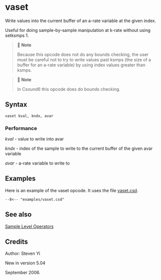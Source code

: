 <!--
id:vaset
category:Signal Modifiers:Sample Level Operators
-->
# vaset
Write values into the current buffer of an a-rate variable at the given index.

Useful for doing sample-by-sample manipulation at k-rate without using setksmps 1.

> :memo: **Note**
>
> Because this opcode does not do any bounds checking, the user must be careful not to try to write values past ksmps (the size of a buffer for an a-rate variable) by using index values greater than ksmps.

> :memo: **Note**
>
> In Csound6 this opcode does do bounds checking.

## Syntax
``` csound-orc
vaset kval, kndx, avar
```

### Performance

_kval_ - value to write into avar

_kndx_ - index of the sample to write to the current buffer of the given avar variable

_avar_ - a-rate variable to write to

## Examples

Here is an example of the vaset opcode. It uses the file [vaset.csd](../../examples/vaset.csd).

``` csound-csd title="Example of the vaset opcode." linenums="1"
--8<-- "examples/vaset.csd"
```

## See also

[Sample Level Operators](../../sigmod/sample)

## Credits

Author: Steven Yi<br>

New in version 5.04

September 2006.

